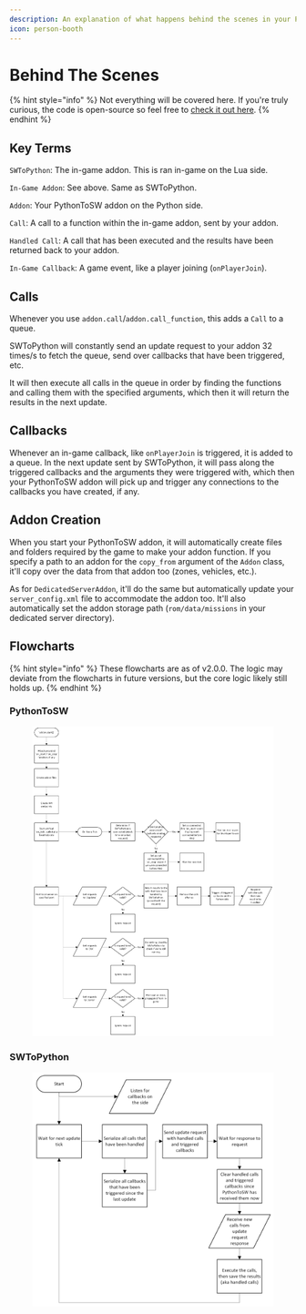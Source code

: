 ```yaml
---
description: An explanation of what happens behind the scenes in your PythonToSW addon.
icon: person-booth
---
```


# Behind The Scenes

{% hint style="info" %}
Not everything will be covered here. If you're truly curious, the code is open-source so feel free to [check it out here](https://github.com/Cuh4/PythonToSW).
{% endhint %}

## Key Terms

`SWToPython`: The in-game addon. This is ran in-game on the Lua side.

`In-Game Addon`: See above. Same as SWToPython.

`Addon`: Your PythonToSW addon on the Python side.

`Call`: A call to a function within the in-game addon, sent by your addon.

`Handled Call`: A call that has been executed and the results have been returned back to your addon.

`In-Game Callback`: A game event, like a player joining (`onPlayerJoin`).

## Calls

Whenever you use `addon.call`/`addon.call_function`, this adds a `Call` to a queue.

SWToPython will constantly send an update request to your addon 32 times/s to fetch the queue, send over callbacks that have been triggered, etc.

It will then execute all calls in the queue in order by finding the functions and calling them with the specified arguments, which then it will return the results in the next update.

## Callbacks

Whenever an in-game callback, like `onPlayerJoin` is triggered, it is added to a queue. In the next update sent by SWToPython, it will pass along the triggered callbacks and the arguments they were triggered with, which then your PythonToSW addon will pick up and trigger any connections to the callbacks you have created, if any.

## Addon Creation

When you start your PythonToSW addon, it will automatically create files and folders required by the game to make your addon function. If you specify a path to an addon for the `copy_from` argument of the `Addon` class, it'll copy over the data from that addon too (zones, vehicles, etc.).

As for `DedicatedServerAddon`, it'll do the same but automatically update your `server_config.xml` file to accommodate the addon too. It'll also automatically set the addon storage path (`rom/data/missions` in your dedicated server directory).

## Flowcharts

{% hint style="info" %}
These flowcharts are as of v2.0.0. The logic may deviate from the flowcharts in future versions, but the core logic likely still holds up.
{% endhint %}

### PythonToSW

<figure><img src=".gitbook/assets/PythonToSW (1).png" alt=""><figcaption></figcaption></figure>

### SWToPython

<figure><img src=".gitbook/assets/SWToPython.png" alt=""><figcaption></figcaption></figure>
